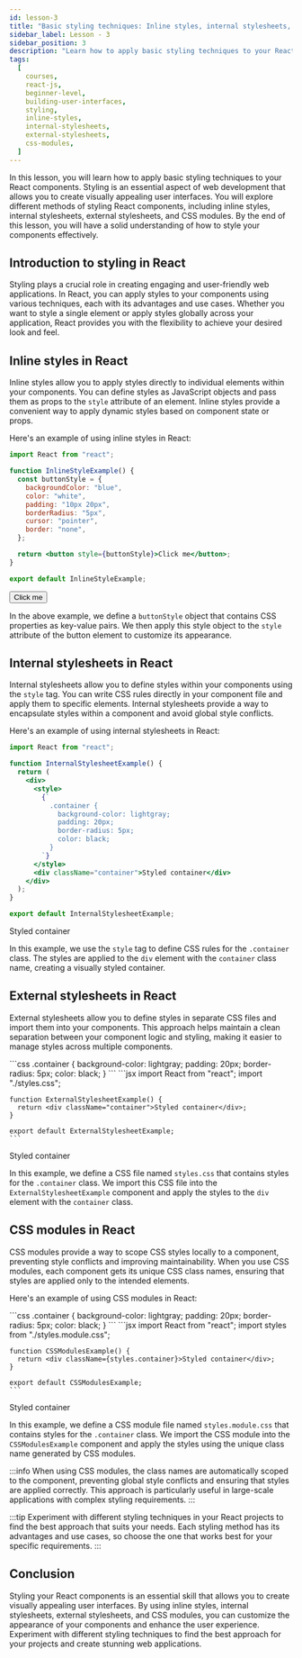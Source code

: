 ```yaml
---
id: lesson-3
title: "Basic styling techniques: Inline styles, internal stylesheets, external stylesheets, and CSS modules"
sidebar_label: Lesson - 3
sidebar_position: 3
description: "Learn how to apply basic styling techniques to your React components using inline styles and external stylesheets. Understand how to style elements, apply CSS properties, and create visually appealing user interfaces."
tags:
  [
    courses,
    react-js,
    beginner-level,
    building-user-interfaces,
    styling,
    inline-styles,
    internal-stylesheets,
    external-stylesheets,
    css-modules,
  ]
---
```


In this lesson, you will learn how to apply basic styling techniques to your React components. Styling is an essential aspect of web development that allows you to create visually appealing user interfaces. You will explore different methods of styling React components, including inline styles, internal stylesheets, external stylesheets, and CSS modules. By the end of this lesson, you will have a solid understanding of how to style your components effectively.

## Introduction to styling in React

Styling plays a crucial role in creating engaging and user-friendly web applications. In React, you can apply styles to your components using various techniques, each with its advantages and use cases. Whether you want to style a single element or apply styles globally across your application, React provides you with the flexibility to achieve your desired look and feel.

## Inline styles in React

Inline styles allow you to apply styles directly to individual elements within your components. You can define styles as JavaScript objects and pass them as props to the `style` attribute of an element. Inline styles provide a convenient way to apply dynamic styles based on component state or props.

Here's an example of using inline styles in React:

```jsx title="InlineStyleExample.js"
import React from "react";

function InlineStyleExample() {
  const buttonStyle = {
    backgroundColor: "blue",
    color: "white",
    padding: "10px 20px",
    borderRadius: "5px",
    cursor: "pointer",
    border: "none",
  };

  return <button style={buttonStyle}>Click me</button>;
}

export default InlineStyleExample;
```

<BrowserWindow minHeight="300px">
  <button style={{ backgroundColor: "blue", color: "white", padding: "10px 20px", borderRadius: "5px", cursor: "pointer", border: "none" }}>Click me</button>
</BrowserWindow>

In the above example, we define a `buttonStyle` object that contains CSS properties as key-value pairs. We then apply this style object to the `style` attribute of the button element to customize its appearance.

## Internal stylesheets in React

Internal stylesheets allow you to define styles within your components using the `style` tag. You can write CSS rules directly in your component file and apply them to specific elements. Internal stylesheets provide a way to encapsulate styles within a component and avoid global style conflicts.

Here's an example of using internal stylesheets in React:

```jsx title="InternalStylesheetExample.js"
import React from "react";

function InternalStylesheetExample() {
  return (
    <div>
      <style>
        {`
          .container {
            background-color: lightgray;
            padding: 20px;
            border-radius: 5px;
            color: black;
          }
        `}
      </style>
      <div className="container">Styled container</div>
    </div>
  );
}

export default InternalStylesheetExample;
```

<BrowserWindow minHeight="300px">
  <div style={{ backgroundColor: "lightgray", padding: "20px", borderRadius: "5px", color: "black" }}>Styled container</div>
</BrowserWindow>

In this example, we use the `style` tag to define CSS rules for the `.container` class. The styles are applied to the `div` element with the `container` class name, creating a visually styled container.

## External stylesheets in React

External stylesheets allow you to define styles in separate CSS files and import them into your components. This approach helps maintain a clean separation between your component logic and styling, making it easier to manage styles across multiple components.

<Tabs>
  <TabItem value="styles.css" label="styles.css">
     ```css
      .container {
       background-color: lightgray;
       padding: 20px;
       border-radius: 5px;
       color: black;
      }
     ```
  </TabItem>
  <TabItem value="ExternalStylesheetExample.js" label="ExternalStylesheetExample.js">
    ```jsx
    import React from "react";
    import "./styles.css";
   
    function ExternalStylesheetExample() {
      return <div className="container">Styled container</div>;
    }
   
    export default ExternalStylesheetExample;
    ```
  </TabItem>
</Tabs>

<BrowserWindow minHeight="300px">
  <div style={{ backgroundColor: "lightgray", padding: "20px", borderRadius: "5px", color: "black" }}>Styled container</div>
</BrowserWindow>

In this example, we define a CSS file named `styles.css` that contains styles for the `.container` class. We import this CSS file into the `ExternalStylesheetExample` component and apply the styles to the `div` element with the `container` class.

## CSS modules in React

CSS modules provide a way to scope CSS styles locally to a component, preventing style conflicts and improving maintainability. When you use CSS modules, each component gets its unique CSS class names, ensuring that styles are applied only to the intended elements.

Here's an example of using CSS modules in React:

<Tabs>
  <TabItem value="styles.module.css" label="styles.module.css">
    ```css
    .container {
      background-color: lightgray;
      padding: 20px;
      border-radius: 5px;
      color: black;
    }
    ```
  </TabItem>
  <TabItem value="CSSModulesExample.js" label="CSSModulesExample.js">
    ```jsx
    import React from "react";
    import styles from "./styles.module.css";
   
    function CSSModulesExample() {
      return <div className={styles.container}>Styled container</div>;
    }
   
    export default CSSModulesExample;
    ```
  </TabItem>
</Tabs>

<BrowserWindow minHeight="300px">
  <div style={{ backgroundColor: "lightgray", padding: "20px", borderRadius: "5px", color: "black" }}>Styled container</div>
</BrowserWindow>

In this example, we define a CSS module file named `styles.module.css` that contains styles for the `.container` class. We import the CSS module into the `CSSModulesExample` component and apply the styles using the unique class name generated by CSS modules.

:::info
When using CSS modules, the class names are automatically scoped to the component, preventing global style conflicts and ensuring that styles are applied correctly. This approach is particularly useful in large-scale applications with complex styling requirements.
:::

:::tip 
Experiment with different styling techniques in your React projects to find the best approach that suits your needs. Each styling method has its advantages and use cases, so choose the one that works best for your specific requirements.
:::

## Conclusion

Styling your React components is an essential skill that allows you to create visually appealing user interfaces. By using inline styles, internal stylesheets, external stylesheets, and CSS modules, you can customize the appearance of your components and enhance the user experience. Experiment with different styling techniques to find the best approach for your projects and create stunning web applications.